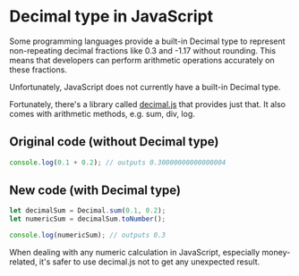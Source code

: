 # Decimal type in JavaScript

Some programming languages provide a built-in Decimal type to represent non-repeating decimal fractions like 0.3 and -1.17 without rounding. This means that developers can perform arithmetic operations accurately on these fractions.

Unfortunately, JavaScript does not currently have a built-in Decimal type.

Fortunately, there's a library called [decimal.js](https://mikemcl.github.io/decimal.js/) that provides just that. It also comes with arithmetic methods, e.g. sum, div, log.

## Original code (without Decimal type)

```js
console.log(0.1 + 0.2); // outputs 0.30000000000000004
```

## New code (with Decimal type)

```js
let decimalSum = Decimal.sum(0.1, 0.2);
let numericSum = decimalSum.toNumber();

console.log(numericSum); // outputs 0.3
```

When dealing with any numeric calculation in JavaScript, especially money-related, it's safer to use decimal.js not to get any unexpected result.
